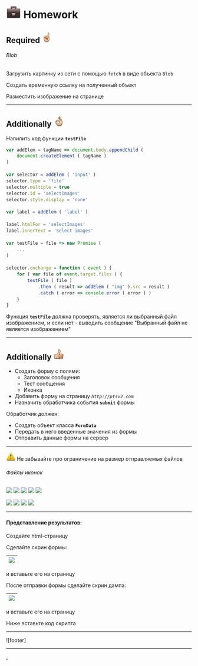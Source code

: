 [ico1]: https://github.com/garevna/js-samples/blob/gh-pages/icons/add.png?raw=true
[ico2]: https://github.com/garevna/js-samples/blob/gh-pages/icons/communication-1.png?raw=true
[ico3]: https://github.com/garevna/js-samples/blob/gh-pages/icons/delete-forever.png?raw=true
[ico4]: https://github.com/garevna/js-samples/blob/gh-pages/icons/documents.png?raw=true
[ico5]: https://github.com/garevna/js-samples/blob/gh-pages/icons/hierarchy.png?raw=true
[ico6]: https://github.com/garevna/js-samples/blob/gh-pages/icons/question-mark.png?raw=true
[ico7]: https://github.com/garevna/js-samples/blob/gh-pages/icons/squared-menu.png?raw=true
[ico8]: https://github.com/garevna/js-samples/blob/gh-pages/icons/icon-05.png?raw=true
[ico9]: https://github.com/garevna/js-samples/blob/gh-pages/icons/icon-25.png?raw=true
[ico10]: https://github.com/garevna/js-samples/blob/gh-pages/icons/icon-28.png?raw=true
[ico11]: https://github.com/garevna/js-samples/blob/gh-pages/icons/icon-33.png?raw=true

[hw-40]: https://raw.githubusercontent.com/garevna/a-level-js-lessons/master/ico/briefcase-40.png
[point-30]: https://raw.githubusercontent.com/garevna/a-level-js-lessons/master/ico/point_up-30.png
[ok-30]: https://raw.githubusercontent.com/garevna/a-level-js-lessons/master/ico/ok-30.png
[super-30]: https://raw.githubusercontent.com/garevna/a-level-js-lessons/master/ico/super-30.png
[warn-25]: https://raw.githubusercontent.com/garevna/a-level-js-lessons/master/ico/warning-25.png


# ![hw-40] Homework

## Required ![point-30]

###### Blob

Загрузить картинку из сети с помощью `fetch` в виде объекта `Blob`

Создать временную ссылку на полученный объект

Разместить изображение на странице

______________________________________________________________________________

## Additionally ![ok-30]

Напилить код функции **`testFile`**

```javascript
var addElem = tagName => document.body.appendChild (
    document.createElement ( tagName )
)

var selector = addElem ( 'input' )
selector.type = 'file'
selector.multiple = true
selector.id = 'selectImages'
selector.style.display = 'none'

var label = addElem ( 'label' )

label.htmlFor = 'selectImages'
label.innerText = 'Select images'

var testFile = file => new Promise (
    ...
)

selector.onchange = function ( event ) {
    for ( var file of event.target.files ) {
        testFile ( file )
            .then ( result => addElem ( "img" ).src = result )
            .catch ( error => console.error ( error ) )
    }
}
```

Функция **`testFile`** должна проверять, является ли выбранный файл изображением, и если нет - выводить сообщение "Выбранный файл не является изображением"

______________________________________________________________________________

## Additionally ![super-30]

* Создать форму с полями:
    * Заголовок сообщения
    * Тест сообщения
    * Иконка
* Добавить форму на страницу _`http://ptsv2.com`_
* Назначить обработчика события **`submit`** формы

Обработчик должен:

* Создать объект класса **`FormData`**
* Передать в него введенные значения из формы
* Отправить данные формы на сервер

______________________________________________________________________________

![warn-25] Не забывайте про ограничение на размер отправляемых файлов

###### Файлы иконок

![][ico1] ![][ico2] ![][ico3] ![][ico4] ![][ico7]

![][ico8] ![][ico9] ![][ico10] ![][ico11]

______________________________________________________________________________

#### Представление результатов:

Создайте html-страницу

Сделайте скрин формы:

| ![](http://icecream.me/uploads/5f2c7ffaffa08cd3a62925355ba3a3c7.png) |
|-|

 и вставьте его на страницу

После отправки формы сделайте скрин дампа:

| <img src="http://icecream.me/uploads/038baafb7562ab53d116ca9fd6df7814.png" width="500"/> |
|-|

и вставьте его на страницу

Ниже вставьте код скрипта

______________________________________________________________________________

![footer]

______________________________________________________________________________

[.](hw-13-answers.md)
